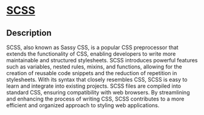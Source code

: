 # [SCSS](https://sass-lang.com/)

## Description

SCSS, also known as Sassy CSS, is a popular CSS preprocessor that extends the functionality of CSS, enabling developers to write more maintainable and structured stylesheets. SCSS introduces powerful features such as variables, nested rules, mixins, and functions, allowing for the creation of reusable code snippets and the reduction of repetition in stylesheets. With its syntax that closely resembles CSS, SCSS is easy to learn and integrate into existing projects. SCSS files are compiled into standard CSS, ensuring compatibility with web browsers. By streamlining and enhancing the process of writing CSS, SCSS contributes to a more efficient and organized approach to styling web applications.
